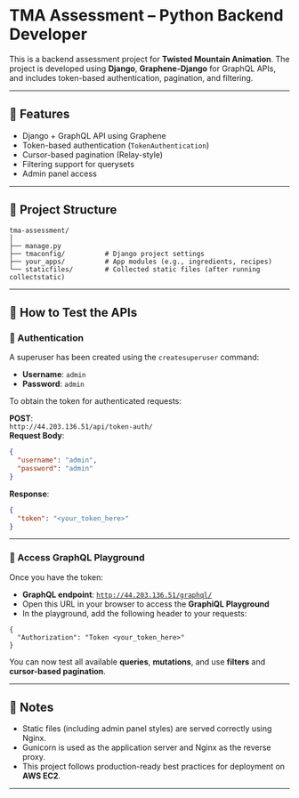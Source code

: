 # TMA Assessment – Python Backend Developer

This is a backend assessment project for **Twisted Mountain Animation**. The project is developed using **Django**, **Graphene-Django** for GraphQL APIs, and includes token-based authentication, pagination, and filtering.

---

## 🚀 Features

- Django + GraphQL API using Graphene
- Token-based authentication (`TokenAuthentication`)
- Cursor-based pagination (Relay-style)
- Filtering support for querysets
- Admin panel access

---

## 🔧 Project Structure

```
tma-assessment/
│
├── manage.py
├── tmaconfig/          # Django project settings
├── your_apps/          # App modules (e.g., ingredients, recipes)
└── staticfiles/        # Collected static files (after running collectstatic)
```

---

## 🧪 How to Test the APIs

### 🔐 Authentication

A superuser has been created using the `createsuperuser` command:

- **Username**: `admin`
- **Password**: `admin`

To obtain the token for authenticated requests:

**POST**:  
`http://44.203.136.51/api/token-auth/`  
**Request Body**:
```json
{
  "username": "admin",
  "password": "admin"
}
```

**Response**:
```json
{
  "token": "<your_token_here>"
}
```

---

### 🧬 Access GraphQL Playground

Once you have the token:

- **GraphQL endpoint**: [`http://44.203.136.51/graphql/`](http://44.203.136.51/graphql/)
- Open this URL in your browser to access the **GraphiQL Playground**
- In the playground, add the following header to your requests:

```
{
  "Authorization": "Token <your_token_here>"
}
```

You can now test all available **queries**, **mutations**, and use **filters** and **cursor-based pagination**.

---

## 📘 Notes

- Static files (including admin panel styles) are served correctly using Nginx.
- Gunicorn is used as the application server and Nginx as the reverse proxy.
- This project follows production-ready best practices for deployment on **AWS EC2**.

---